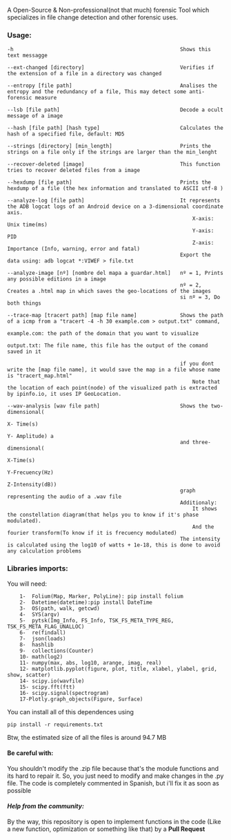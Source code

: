 
A Open-Source & Non-professional(not that much) forensic Tool which specializes in file change detection and other forensic uses.


### **Usage**:
```
-h                                                      Shows this text messagge

--ext-changed [directory]                               Verifies if the extension of a file in a directory was changed

--entropy [file path]                                   Analises the entropy and the redundancy of a file, This may detect some anti-forensic measure

--lsb [file path]                                       Decode a ocult message of a image

--hash [file path] [hash type]                          Calculates the hash of a specified file, default: MD5

--strings [directory] [min_length]                      Prints the strings on a file only if the strings are larger than the min_lenght

--recover-deleted [image]                               This function tries to recover deleted files from a image

--hexdump [file path]                                   Prints the hexdump of a file (the hex information and translated to ASCII utf-8 )

--analyze-log [file path]                               It represents the ADB logcat logs of an Android device on a 3-dimensional coordinate axis. 
                                                            X-axis: Unix time(ms)
                                                            Y-axis: PID
                                                            Z-axis: Importance (Info, warning, error and fatal)
                                                        Export the data using: adb logcat *:VIWEF > file.txt

--analyze-image [nº] [nombre del mapa a guardar.html]   nº = 1, Prints any possible editions in a image
                                                        nº = 2, Creates a .html map in which saves the geo-locations of the images
                                                        si nº = 3, Do both things

--trace-map [tracert path] [map file name]              Shows the path of a icmp from a "tracert -4 -h 30 example.com > output.txt" command, 
                                                            example.com: the path of the domain that you want to visualize
                                                            output.txt: The file name, this file has the output of the comand saved in it

                                                        if you dont write the [map file name], it would save the map in a file whose name is "tracert_map.html"
                                                            Note that the location of each point(node) of the visualized path is extracted by ipinfo.io, it uses IP GeoLocation.

--wav-analysis [wav file path]                          Shows the two-dimensional(
                                                                                X- Time(s)
                                                                                Y- Amplitude) a
                                                        and three-dimensional(
                                                                                X-Time(s)
                                                                                Y-Frecuency(Hz)
                                                                                Z-Intensity(dB)) 
                                                        graph representing the audio of a .wav file
                                                        Additionaly:
                                                            It shows the constellation diagram(that helps you to know if it's phase modulated).
                                                            And the fourier transform(To know if it is frecuency modulated) 
                                                        The intensity is calculated using the log10 of watts + 1e-18, this is done to avoid any calculation problems
```
### **Libraries imports**:
You will need:
```
	1-  Folium(Map, Marker, PolyLine): pip install folium
	2-  Datetime(datetime):pip install DateTime
	3-  OS(path, walk, getcwd)
	4-  SYS(argv)
	5-  pytsk(Img_Info, FS_Info, TSK_FS_META_TYPE_REG, TSK_FS_META_FLAG_UNALLOC)
	6-  re(findall)
	7-  json(loads)
	8-  hashlib
	9-  collections(Counter)
	10- math(log2)
	11- numpy(max, abs, log10, arange, imag, real)
	12- matplotlib.pyplot(figure, plot, title, xlabel, ylabel, grid, show, scatter)
	14- scipy.io(wavfile)
	15- scipy.fft(ftt)
	16- scipy.signal(spectrogram)
	17-Plotly.graph_objects(Figure, Surface)
```

You can install all of this dependences using
```
pip install -r requirements.txt
```
Btw, the estimated size of all the files is around 94.7 MB

#### **Be careful with:**
You shouldn't modify the .zip file because that's the module functions and its hard to repair it. So, you just need to modify and make changes in the .py file. The code is completely commented in Spanish, but i'll fix it as soon as possible

#### ***Help from the community:***
By the way, this repository is open to implement functions in the code (Like a new function, optimization or something like that) by a **Pull Request**
